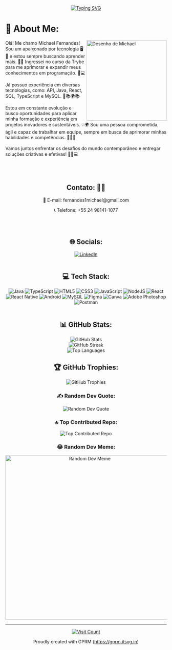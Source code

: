 
  
<div align="center">
   <a href="https://git.io/typing-svg"><img src="https://readme-typing-svg.herokuapp.com?font=Fira+Code&size=30&pause=1000&color=28910F&background=FF1FFD00&width=435&lines=Hello!+I'm+Michael+!!;I'm+Michael+Fernandes!" alt="Typing SVG" /></a>
 </div>
 
 
 
 
  
<h1> 💫 About Me:</h1>
  


<img src="https://github.com/michaelfernan/michaelfernan/assets/111091339/099f1502-7121-4c9b-bf8a-dc69a29cdc74" width="250px" align="right" border-radius="100px;" alt="Desenho de Michael">

  <p>Olá! Me chamo Michael Fernandes! Sou um apaixonado por tecnologia 🖥️💼 e estou sempre buscando aprender mais. 🌱💡 Ingressei no curso da Trybe para me aprimorar e expandir meus conhecimentos em programação. 🚀💻</p>

  <p>Já possuo experiência em diversas tecnologias, como: API, Java, React, SQL, TypeScript e MySQL. 💪📚🌍📚</p>
  
  <p>Estou em constante evolução e busco oportunidades para aplicar minha formação e experiência em projetos inovadores e sustentáveis. 💡🌍 Sou uma pessoa comprometida, ágil e capaz de trabalhar em equipe, sempre em busca de aprimorar minhas habilidades e competências. 💼🎯✨<br><br>Vamos juntos enfrentar os desafios do mundo contemporâneo e entregar soluções criativas e efetivas! 🌱🚀💻</p>
    

  <br>
  <br>
    <div align="center">
  
  ## Contato: 📧📞
      
  <p>📧 E-mail: fernandes1michael@gmail.com</p>
  <p>📞 Telefone: +55 24 98141-1077</p>
  <br>
  <br>
  <h2>🌐 Socials:</h2>
  <a href="https://linkedin.com/in/michael-fernandes-36780167">
    <img src="https://img.shields.io/badge/LinkedIn-%230077B5.svg?logo=linkedin&logoColor=white" alt="LinkedIn">
  </a>
  <br>
  <br>
  <h2>💻 Tech Stack:</h2>
  <img src="https://img.shields.io/badge/java-%23ED8B00.svg?style=for-the-badge&logo=java&logoColor=white" alt="Java">
  <img src="https://img.shields.io/badge/typescript-%23007ACC.svg?style=for-the-badge&logo=typescript&logoColor=white" alt="TypeScript">
  <img src="https://img.shields.io/badge/html5-%23E34F26.svg?style=for-the-badge&logo=html5&logoColor=white" alt="HTML5">
  <img src="https://img.shields.io/badge/css3-%231572B6.svg?style=for-the-badge&logo=css3&logoColor=white" alt="CSS3">
  <img src="https://img.shields.io/badge/javascript-%23323330.svg?style=for-the-badge&logo=javascript&logoColor=%23F7DF1E" alt="JavaScript">
  <img src="https://img.shields.io/badge/node.js-6DA55F?style=for-the-badge&logo=node.js&logoColor=white" alt="NodeJS">
  <img src="https://img.shields.io/badge/react-%2320232a.svg?style=for-the-badge&logo=react&logoColor=%2361DAFB" alt="React">
  <img src="https://img.shields.io/badge/react_native-%2320232a.svg?style=for-the-badge&logo=react&logoColor=%2361DAFB" alt="React Native">
  <img src="https://img.shields.io/badge/android-%2320232a.svg?style=for-the-badge&logo=android&logoColor=%a4c639" alt="Android">
  <img src="https://img.shields.io/badge/mysql-%2300f.svg?style=for-the-badge&logo=mysql&logoColor=white" alt="MySQL">
  <img src="https://img.shields.io/badge/figma-%23F24E1E.svg?style=for-the-badge&logo=figma&logoColor=white" alt="Figma">
  <img src="https://img.shields.io/badge/Canva-%2300C4CC.svg?style=for-the-badge&logo=Canva&logoColor=white" alt="Canva">
  <img src="https://img.shields.io/badge/adobephotoshop-%2331A8FF.svg?style=for-the-badge&logo=adobephotoshop&logoColor=white" alt="Adobe Photoshop">
  <img src="https://img.shields.io/badge/Postman-FF6C37?style=for-the-badge&logo=postman&logoColor=white" alt="Postman">
  <br>
  <br>
  <h2>📊 GitHub Stats:</h2>
  <img src="https://github-readme-stats.vercel.app/api?username=michaelfernan&theme=vue-dark&hide_border=false&include_all_commits=true&count_private=false" alt="GitHub Stats">
  <br>
  <img src="https://github-readme-streak-stats.herokuapp.com/?user=michaelfernan&theme=vue-dark&hide_border=false" alt="GitHub Streak">
  <br>
  <img src="https://github-readme-stats.vercel.app/api/top-langs/?username=michaelfernan&theme=vue-dark&hide_border=false&include_all_commits=true&count_private=false&layout=compact" alt="Top Languages">
  <br>
  <h2>🏆 GitHub Trophies:</h2>
  <img src="https://github-profile-trophy.vercel.app/?username=michaelfernan&theme=radical&no-frame=false&no-bg=true&margin-w=4" alt="GitHub Trophies">
  <br>
  <h3>✍️ Random Dev Quote:</h3>
  <img src="https://quotes-github-readme.vercel.app/api?type=horizontal&theme=radical" alt="Random Dev Quote">
  <br>
  <h3>🔝 Top Contributed Repo:</h3>
  <img src="https://github-contributor-stats.vercel.app/api?username=michaelfernan&limit=5&theme=dark&combine_all_yearly_contributions=true" alt="Top Contributed Repo">
  <br>
  <h3>😂 Random Dev Meme:</h3>
  <img src="https://rm.up.railway.app/" width="512px" alt="Random Dev Meme">
  <br>
  <hr>
  <a href="https://visitcount.itsvg.in/api?id=michaelfernan&icon=0&color=0">
    <img src="https://visitcount.itsvg.in/api?id=michaelfernan&icon=0&color=0" alt="Visit Count">
  </a>
  <p>Proudly created with GPRM (<a href="https://gprm.itsvg.in">https://gprm.itsvg.in</a>)</p>
</div>
